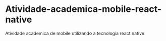 # Atividade-academica-mobile-react-native
Atividade academica de mobile utilizando a tecnologia react native
